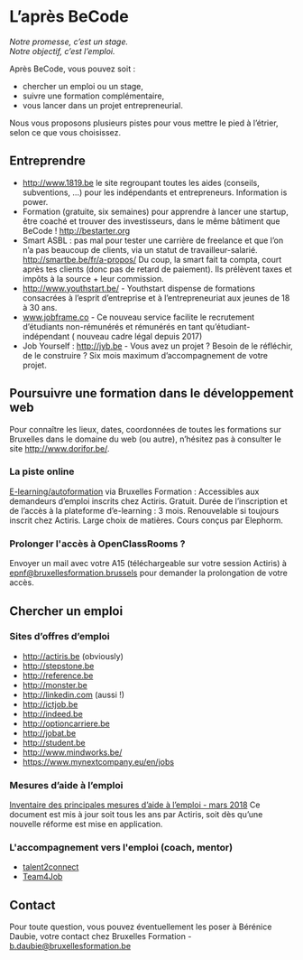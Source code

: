 # L’après BeCode
*Notre promesse, c’est un stage.<br/>
Notre objectif, c’est l’emploi.*


Après BeCode, vous pouvez soit :
- chercher un emploi ou un stage,
- suivre une formation complémentaire, 
- vous lancer dans un projet entrepreneurial.

Nous vous proposons plusieurs pistes pour vous mettre le pied à l’étrier, selon ce que vous choisissez.

## Entreprendre
- http://www.1819.be le site regroupant toutes les aides (conseils, subventions, …) pour les indépendants et entrepreneurs. Information is power.
- Formation (gratuite, six semaines) pour apprendre à lancer une startup, être coaché et trouver des investisseurs, dans le même bâtiment que BeCode !  http://bestarter.org 
- Smart ASBL : pas mal pour tester une carrière de freelance et que l’on n’a pas beaucoup de clients, via un statut de travailleur-salarié. http://smartbe.be/fr/a-propos/  Du coup, la smart fait ta compta, court après tes clients (donc pas de retard de paiement). Ils prélèvent taxes et impôts à la source + leur commission. 
- http://www.youthstart.be/ - Youthstart dispense de formations consacrées à l’esprit d’entreprise et à l’entrepreneuriat aux jeunes de 18 à 30 ans.
- www.jobframe.co - Ce nouveau service facilite le recrutement d’étudiants non-rémunérés et rémunérés en tant qu’étudiant-indépendant ( nouveau cadre légal depuis 2017)
- Job Yourself : http://jyb.be - Vous avez un projet ? Besoin de le réfléchir, de le construire ? Six mois maximum d’accompagnement de votre projet.

## Poursuivre une formation dans le développement web
Pour connaître les lieux, dates, coordonnées de toutes les formations sur Bruxelles dans le domaine du web (ou autre), n’hésitez pas à consulter le site http://www.dorifor.be/.

### La piste online
[E-learning/autoformation](http://www.bruxellesformation.be/Demandeurs-d-emploi/formations-a-distance.html) via Bruxelles Formation : Accessibles aux demandeurs d’emploi inscrits chez Actiris. Gratuit. Durée de l’inscription et de l’accès à la plateforme d’e-learning : 3 mois. Renouvelable si toujours inscrit chez Actiris. Large choix de matières. Cours conçus par Elephorm.

### Prolonger l'accès à OpenClassRooms ?
Envoyer un mail avec votre A15 (téléchargeable sur votre session Actiris) à epnf@bruxellesformation.brussels pour demander la prolongation de votre accès.

## Chercher un emploi
### Sites d’offres d’emploi
- http://actiris.be (obviously) 
- http://stepstone.be 
- http://reference.be 
- http://monster.be 
- http://linkedin.com (aussi !) 
- http://ictjob.be 
- http://indeed.be 
- http://optioncarriere.be 
- http://jobat.be 
- http://student.be
- http://www.mindworks.be/
- https://www.mynextcompany.eu/en/jobs

### Mesures d’aide à l’emploi
[Inventaire des principales mesures d’aide à l’emploi - mars 2018](http://www.actiris.be/Portals/34/inventaire_aide_emploi_2018-03-14.pdf)
Ce document est mis à jour soit tous les ans par Actiris, soit dès qu’une nouvelle réforme est mise en application.

### L'accompagnement vers l'emploi (coach, mentor)
- [talent2connect](http://www.talent2connect.be/)
- [Team4Job](http://www.team4job.be/)

## Contact
Pour toute question, vous pouvez éventuellement les poser à Bérénice Daubie, votre contact chez Bruxelles Formation - b.daubie@bruxellesformation.be
